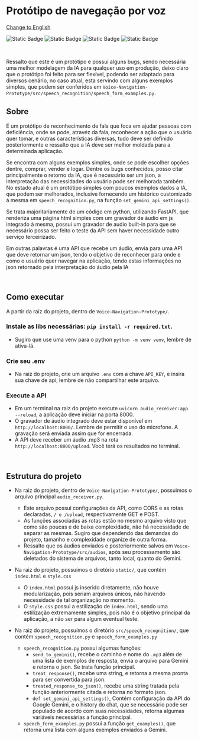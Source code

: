 # Protótipo de navegação por voz

[Change to English](./README.md)

![Static Badge](https://img.shields.io/badge/Gemini-blue)
![Static Badge](https://img.shields.io/badge/Python-orange)
![Static Badge](https://img.shields.io/badge/FastApi-green)
![Static Badge](https://img.shields.io/badge/JSON-yellow)


<br>

Ressalto que este é um protótipo e possui alguns bugs, sendo necessária uma melhor modelagem da IA para qualquer uso em 
produção, deixo claro que o protótipo foi feito para ser flexível, podendo ser adaptado para diversos cenário, no caso 
atual, esta servindo com alguns exemplos simples, que podem ser conferidos em `Voice-Navigation-Prototype/src/speech_recognition/speech_form_examples.py`.

## Sobre

É um protótipo de reconhecimento de fala que foca em ajudar pessoas com deficiência, onde se pode, atravéz da fala, 
reconhecer a ação que o usuário quer tomar, e outras características diversas, tudo deve ser definido posteriormente e 
ressalto que a IA deve ser melhor moldada para a determinada aplicação.

Se encontra com alguns exemplos simples, onde se pode escolher opções dentre, comprar, vender e logar.
Dentre os bugs conhecidos, posso citar principalmente o retorno da IA, que é necessário ser um json, a interpretação das
necessidades do usuário pode ser melhorada também. No estado atual é um protótipo simples com poucos exemplos dados a IA,
que podem ser melhorados, inclusive fornecendo um histórico customizado á mesma em `speech_recognition.py`, na função 
`set_gemini_api_settings()`.

Se trata majoritariamente de um código em python, utilizando FastAPI, que renderiza uma página html simples com um gravador
de áudio em js integrado á mesma, possui um gravador de audio built-in para que se necessário possa ser feito o teste da API
sem haver necessidade outro serviço terceirizado.

Em outras palavras é uma API que recebe um áudio, envia para uma API que deve retornar um json, tendo o objetivo de
reconhecer para onde e como o usuário quer navegar na aplicação, tendo estas informações no json retornado pela interpretação
do áudio pela IA

<br>

## Como executar

A partir da raiz do projeto, dentro de `Voice-Navigation-Prototype/`.


### Instale as libs necessárias: `pip install -r required.txt`.
* Sugiro que use uma venv para o python `python -m venv venv`, lembre de ativa-lá.

### Crie seu .env
* Na raiz do projeto, crie um arquivo `.env` com a chave `API_KEY`, e insira sua chave de api, lembre de não compartilhar este arquivo.

### Execute a API
* Em um terminal na raiz do projeto execute `uvicorn audio_receiver:app --reload`, a aplicação deve iniciar na porta 8000.
* O gravador de áudio integrado deve estar disponível em `http://localhost:8000/`. Lembre de permitir o uso do microfone. A gravação será enviada assim que for encerrada.
* A API deve receber um áudio .mp3 na rota `http://localhost:8000/upload`. Você terá os resultados no terminal.

<br>

## Estrutura do projeto

* Na raiz do projeto, dentro de `Voice-Navigation-Prototype/`, possuimos o arquivo principal `audio_receiver.py`.
  * Este arquivo possui configurações da API, como CORS e as rotas declaradas, `/ e /upload`, respectivamente GET e POST.
  * As funções associadas as rotas estão no mesmo arquivo visto que como são poucas e de baixa complexidade, não há necessidade de separar as mesmas. Sugiro que dependendo das demandas do projeto, tamanho e complexidade organize de outra forma.
  * Ressalto que os áudios enviados e posteriormente salvos em `Voice-Navigation-Prototype/src/audios`, após seu processamento são deletados do sistema de arquivos, tanto local, quanto do Gemini.


* Na raiz do projeto, possuímos o diretório `static/`, que contém `index.html` e `style.css`
  * O `index.html` possui js inserido diretamente, não houve modularização, pois seriam arquivos únicos, não havendo necessidade de tal organização no momento.
  * O `style.css` possui a estilização de `index.html`, sendo uma estilização extremamente simples, pois não é o objetivo principal da aplicação, a não ser para algum eventual teste.
  

* Na raiz do projeto, possuímos o diretório `src/speech_recognition/`, que contém `speech_recognition.py` e `speech_form_examples.py`
  * `speech_recognition.py` possui algumas funções: <br>
    * `send_to_gemini()`, recebe o caminho e nome do `.mp3` além de uma lista de exemplos de resposta, envia o arquivo para Gemini e retorna o json. Se trata função principal.
    * `treat_response()`, recebe uma string, e retorna a mesma pronta para ser convertida para json.
    * `treated_response_to_json()`, recebe uma string tratada pela função anteriormente citada e retorna no formato json.
    * `def set_gemini_api_settings()`, Contém configuração da API do Google Gemini, e o history do chat, que se necessário pode ser populado de acordo com suas necessidades, retorna algumas variáveis necessárias a função principal.
  * `speech_form_examples.py` possui a função `get_examples()`, que retorna uma lista com alguns exemplos enviados a Gemini.
